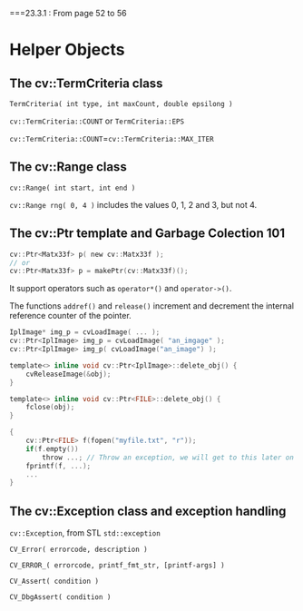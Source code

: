 ===23.3.1 : From page 52 to 56

# Helper Objects

## The cv::TermCriteria class

`TermCriteria( int type, int maxCount, double epsilong )`

`cv::TermCriteria::COUNT` or `TermCriteria::EPS`

`cv::TermCriteria::COUNT`=`cv::TermCriteria::MAX_ITER`

## The cv::Range class

`cv::Range( int start, int end )`

`cv::Range rng( 0, 4 )` includes the values 0, 1, 2 and 3, but not 4. 

## The cv::Ptr template and Garbage Colection 101

```c
cv::Ptr<Matx33f> p( new cv::Matx33f );
// or 
cv::Ptr<Matx33f> p = makePtr(cv::Matx33f)();
```

It support operators such as `operator*()` and `operator->()`.

The functions `addref()` and `release()` increment and decrement the internal reference counter of the pointer. 

```c
IplImage* img_p = cvLoadImage( ... );
cv::Ptr<IplImage> img_p = cvLoadImage( "an_imgage" );
cv::Ptr<IplImage> img_p( cvLoadImage("an_image") );
```

```c
template<> inline void cv::Ptr<IplImage>::delete_obj() {
    cvReleaseImage(&obj);
}
```

```c
template<> inline void cv::Ptr<FILE>::delete_obj() {
    fclose(obj);
}
```

```c
{
    cv::Ptr<FILE> f(fopen("myfile.txt", "r"));
    if(f.empty())
        throw ...; // Throw an exception, we will get to this later on ...
    fprintf(f, ...);
    ...
}
```

## The cv::Exception class and exception handling

`cv::Exception`, from STL `std::exception`

`CV_Error( errorcode, description )`

`CV_ERROR_( errorcode, printf_fmt_str, [printf-args] )`

`CV_Assert( condition )`

`CV_DbgAssert( condition )`